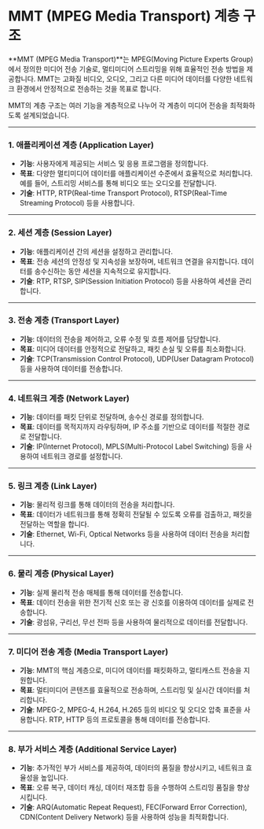 # MMT (MPEG Media Transport) 계층 구조

**MMT (MPEG Media Transport)**는 MPEG(Moving Picture Experts Group)에서 정의한 미디어 전송 기술로, 멀티미디어 스트리밍을 위해 효율적인 전송 방법을 제공합니다. MMT는 고화질 비디오, 오디오, 그리고 다른 미디어 데이터를 다양한 네트워크 환경에서 안정적으로 전송하는 것을 목표로 합니다.

MMT의 계층 구조는 여러 기능을 계층적으로 나누어 각 계층이 미디어 전송을 최적화하도록 설계되었습니다.

---
### 1. **애플리케이션 계층 (Application Layer)**
   - **기능**: 사용자에게 제공되는 서비스 및 응용 프로그램을 정의합니다. 
   - **목표**: 다양한 멀티미디어 데이터를 애플리케이션 수준에서 효율적으로 처리합니다. 예를 들어, 스트리밍 서비스를 통해 비디오 또는 오디오를 전달합니다.
   - **기술**: HTTP, RTP(Real-time Transport Protocol), RTSP(Real-Time Streaming Protocol) 등을 사용합니다.

---
### 2. **세션 계층 (Session Layer)**
   - **기능**: 애플리케이션 간의 세션을 설정하고 관리합니다.
   - **목표**: 전송 세션의 안정성 및 지속성을 보장하며, 네트워크 연결을 유지합니다. 데이터를 송수신하는 동안 세션을 지속적으로 유지합니다.
   - **기술**: RTP, RTSP, SIP(Session Initiation Protocol) 등을 사용하여 세션을 관리합니다.

---
### 3. **전송 계층 (Transport Layer)**
   - **기능**: 데이터의 전송을 제어하고, 오류 수정 및 흐름 제어를 담당합니다.
   - **목표**: 미디어 데이터를 안정적으로 전달하고, 패킷 손실 및 오류를 최소화합니다.
   - **기술**: TCP(Transmission Control Protocol), UDP(User Datagram Protocol) 등을 사용하여 데이터를 전송합니다.

---
### 4. **네트워크 계층 (Network Layer)**
   - **기능**: 데이터를 패킷 단위로 전달하며, 송수신 경로를 정의합니다.
   - **목표**: 데이터를 목적지까지 라우팅하며, IP 주소를 기반으로 데이터를 적절한 경로로 전달합니다.
   - **기술**: IP(Internet Protocol), MPLS(Multi-Protocol Label Switching) 등을 사용하여 네트워크 경로를 설정합니다.

---
### 5. **링크 계층 (Link Layer)**
   - **기능**: 물리적 링크를 통해 데이터의 전송을 처리합니다.
   - **목표**: 데이터가 네트워크를 통해 정확히 전달될 수 있도록 오류를 검출하고, 패킷을 전달하는 역할을 합니다.
   - **기술**: Ethernet, Wi-Fi, Optical Networks 등을 사용하여 데이터 전송을 처리합니다.

---
### 6. **물리 계층 (Physical Layer)**
   - **기능**: 실제 물리적 전송 매체를 통해 데이터를 전송합니다.
   - **목표**: 데이터 전송을 위한 전기적 신호 또는 광 신호를 이용하여 데이터를 실제로 전송합니다.
   - **기술**: 광섬유, 구리선, 무선 전파 등을 사용하여 물리적으로 데이터를 전달합니다.

---
### 7. **미디어 전송 계층 (Media Transport Layer)**
   - **기능**: MMT의 핵심 계층으로, 미디어 데이터를 패킷화하고, 멀티캐스트 전송을 지원합니다.
   - **목표**: 멀티미디어 콘텐츠를 효율적으로 전송하며, 스트리밍 및 실시간 데이터를 처리합니다.
   - **기술**: MPEG-2, MPEG-4, H.264, H.265 등의 비디오 및 오디오 압축 표준을 사용합니다. RTP, HTTP 등의 프로토콜을 통해 데이터를 전송합니다.

---
### 8. **부가 서비스 계층 (Additional Service Layer)**
   - **기능**: 추가적인 부가 서비스를 제공하여, 데이터의 품질을 향상시키고, 네트워크 효율성을 높입니다.
   - **목표**: 오류 복구, 데이터 캐싱, 데이터 재조합 등을 수행하여 스트리밍 품질을 향상시킵니다.
   - **기술**: ARQ(Automatic Repeat Request), FEC(Forward Error Correction), CDN(Content Delivery Network) 등을 사용하여 성능을 최적화합니다.
